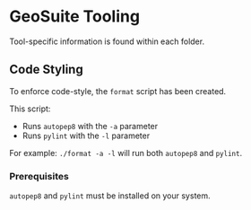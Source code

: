 # GeoSuite Tooling
Tool-specific information is found within each folder.

## Code Styling
To enforce code-style, the `format` script has been created.

This script:
 - Runs `autopep8` with the `-a` parameter
 - Runs `pylint` with the `-l` parameter

For example:
`./format -a -l` will run both `autopep8` and `pylint`.

### Prerequisites
`autopep8` and `pylint` must be installed on your system.
